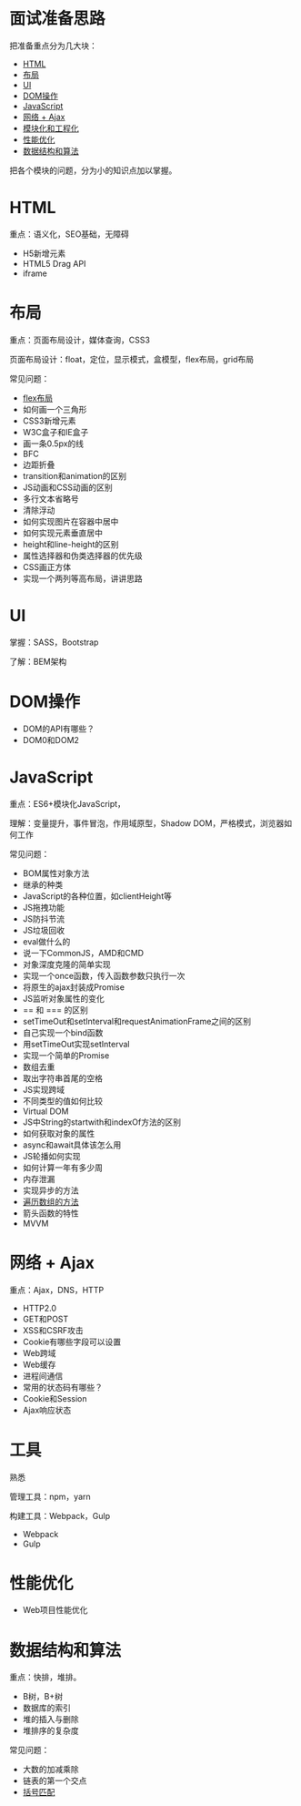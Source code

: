 # 面试准备思路

把准备重点分为几大块：

- [HTML](https://github.com/shijiatongxue/NoteBook/tree/master/%E9%9D%A2%E8%AF%95#html)
- [布局](https://github.com/shijiatongxue/NoteBook/tree/master/%E9%9D%A2%E8%AF%95#%E5%B8%83%E5%B1%80)
- [UI](https://github.com/shijiatongxue/NoteBook/tree/master/%E9%9D%A2%E8%AF%95#ui)
- [DOM操作](https://github.com/shijiatongxue/NoteBook/tree/master/%E9%9D%A2%E8%AF%95#dom%E6%93%8D%E4%BD%9C)
- [JavaScript](https://github.com/shijiatongxue/NoteBook/tree/master/%E9%9D%A2%E8%AF%95#javascript)
- [网络 + Ajax](https://github.com/shijiatongxue/NoteBook/tree/master/%E9%9D%A2%E8%AF%95#%E7%BD%91%E7%BB%9C--ajax)
- [模块化和工程化](https://github.com/shijiatongxue/NoteBook/tree/master/%E9%9D%A2%E8%AF%95#%E5%B7%A5%E5%85%B7)
- [性能优化](https://github.com/shijiatongxue/NoteBook/tree/master/%E9%9D%A2%E8%AF%95#%E6%80%A7%E8%83%BD%E4%BC%98%E5%8C%96)
- [数据结构和算法](https://github.com/shijiatongxue/NoteBook/tree/master/%E9%9D%A2%E8%AF%95#%E6%95%B0%E6%8D%AE%E7%BB%93%E6%9E%84%E5%92%8C%E7%AE%97%E6%B3%95)

把各个模块的问题，分为小的知识点加以掌握。

# HTML
重点：语义化，SEO基础，无障碍

- H5新增元素
- HTML5 Drag API
- iframe

# 布局
重点：页面布局设计，媒体查询，CSS3

页面布局设计：float，定位，显示模式，盒模型，flex布局，grid布局

常见问题：

- [flex布局](https://github.com/shijiatongxue/NoteBook/blob/master/%E9%9D%A2%E8%AF%95/%E5%B8%83%E5%B1%80/flexbox.md)
- 如何画一个三角形
- CSS3新增元素
- W3C盒子和IE盒子
- 画一条0.5px的线
- BFC
- 边距折叠
- transition和animation的区别
- JS动画和CSS动画的区别
- 多行文本省略号
- 清除浮动
- 如何实现图片在容器中居中
- 如何实现元素垂直居中
- height和line-height的区别
- 属性选择器和伪类选择器的优先级
- CSS画正方体
- 实现一个两列等高布局，讲讲思路
# UI
掌握：SASS，Bootstrap

了解：BEM架构



# DOM操作

- DOM的API有哪些？
- DOM0和DOM2

# JavaScript
重点：ES6+模块化JavaScript，

理解：变量提升，事件冒泡，作用域原型，Shadow DOM，严格模式，浏览器如何工作

常见问题：

- BOM属性对象方法
- 继承的种类
- JavaScript的各种位置，如clientHeight等
- JS拖拽功能
- JS防抖节流
- JS垃圾回收
- eval做什么的
- 说一下CommonJS，AMD和CMD
- 对象深度克隆的简单实现
- 实现一个once函数，传入函数参数只执行一次
- 将原生的ajax封装成Promise
- JS监听对象属性的变化
- == 和 === 的区别
- setTimeOut和setInterval和requestAnimationFrame之间的区别
- 自己实现一个bind函数
- 用setTimeOut实现setInterval
- 实现一个简单的Promise
- 数组去重
- 取出字符串首尾的空格
- JS实现跨域
- 不同类型的值如何比较
- Virtual DOM
- JS中String的startwith和indexOf方法的区别
- 如何获取对象的属性
- async和await具体该怎么用
- JS轮播如何实现
- 如何计算一年有多少周
- 内存泄漏
- 实现异步的方法
- [遍历数组的方法]()
- 箭头函数的特性
- MVVM
# 网络 + Ajax
重点：Ajax，DNS，HTTP

- HTTP2.0 
- GET和POST
- XSS和CSRF攻击
- Cookie有哪些字段可以设置
- Web跨域
- Web缓存
- 进程间通信
- 常用的状态码有哪些？
- Cookie和Session
- Ajax响应状态

# 工具
熟悉

管理工具：npm，yarn

构建工具：Webpack，Gulp

- Webpack
- Gulp

# 性能优化
- Web项目性能优化
# 数据结构和算法
重点：快排，堆排。

- B树，B+树
- 数据库的索引
- 堆的插入与删除
- 堆排序的复杂度

常见问题：

- 大数的加减乘除
- 链表的第一个交点
- [括号匹配](https://github.com/shijiatongxue/NoteBook/blob/master/%E9%9D%A2%E8%AF%95/%E6%95%B0%E6%8D%AE%E7%BB%93%E6%9E%84%E5%92%8C%E7%AE%97%E6%B3%95/%E6%8B%AC%E5%8F%B7%E5%8C%B9%E9%85%8D.md)